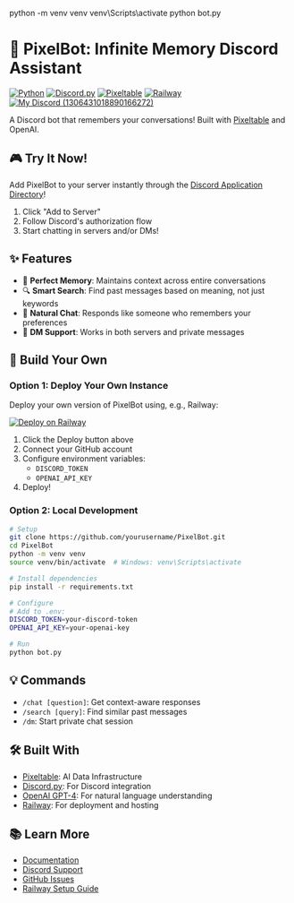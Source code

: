 python -m venv venv
venv\Scripts\activate
python bot.py


# 🤖 PixelBot: Infinite Memory Discord Assistant 
[![Python](https://img.shields.io/badge/python-3.9%2B-blue.svg)](https://www.python.org/downloads/) 
[![Discord.py](https://img.shields.io/badge/discord.py-2.0%2B-blue.svg)](https://github.com/Rapptz/discord.py) 
[![Pixeltable](https://img.shields.io/pypi/v/pixeltable?color=4D148C)](https://pypi.org/project/pixeltable/)
[![Railway](https://img.shields.io/badge/Railway-Deployed-success)](https://railway.app/project/fdff26cf-bb1b-4fc6-ae40-76608785b337)
[![My Discord (1306431018890166272)](https://img.shields.io/badge/💬-Discord-%235865F2.svg)](https://discord.gg/QPyqFYx2UN)

A Discord bot that remembers your conversations! Built with [Pixeltable](https://github.com/pixeltable/pixeltable) and OpenAI.

## 🎮 Try It Now!
Add PixelBot to your server instantly through the [Discord Application Directory](https://discord.com/application-directory/1304932122611552346)!

1. Click "Add to Server"
2. Follow Discord's authorization flow
3. Start chatting in servers and/or DMs!

## ✨ Features
- 🧠 **Perfect Memory**: Maintains context across entire conversations
- 🔍 **Smart Search**: Find past messages based on meaning, not just keywords
- 💬 **Natural Chat**: Responds like someone who remembers your preferences
- 📱 **DM Support**: Works in both servers and private messages

## 🚀 Build Your Own

### Option 1: Deploy Your Own Instance
Deploy your own version of PixelBot using, e.g., Railway:

[![Deploy on Railway](https://railway.app/button.svg)](https://railway.app/project/fdff26cf-bb1b-4fc6-ae40-76608785b337)

1. Click the Deploy button above
2. Connect your GitHub account
3. Configure environment variables:
   - `DISCORD_TOKEN`
   - `OPENAI_API_KEY`
4. Deploy!

### Option 2: Local Development
```bash
# Setup
git clone https://github.com/yourusername/PixelBot.git
cd PixelBot
python -m venv venv
source venv/bin/activate  # Windows: venv\Scripts\activate

# Install dependencies
pip install -r requirements.txt

# Configure
# Add to .env:
DISCORD_TOKEN=your-discord-token
OPENAI_API_KEY=your-openai-key

# Run
python bot.py
```

## 💡 Commands
- `/chat [question]`: Get context-aware responses
- `/search [query]`: Find similar past messages
- `/dm`: Start private chat session

## 🛠️ Built With
- [Pixeltable](https://github.com/pixeltable/pixeltable): AI Data Infrastructure
- [Discord.py](https://github.com/Rapptz/discord.py): For Discord integration
- [OpenAI GPT-4](https://openai.com): For natural language understanding
- [Railway](https://railway.app): For deployment and hosting

## 📚 Learn More
- [Documentation](https://docs.pixeltable.com/)
- [Discord Support](https://discord.gg/QPyqFYx2UN)
- [GitHub Issues](https://github.com/pixeltable/pixeltable/issues)
- [Railway Setup Guide](https://railway.app/project/fdff26cf-bb1b-4fc6-ae40-76608785b337)
